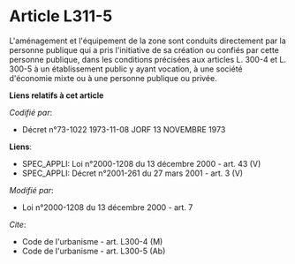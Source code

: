# Article L311-5

L'aménagement et l'équipement de la zone sont conduits directement par la personne publique qui a pris l'initiative de sa
création ou confiés par cette personne publique, dans les conditions précisées aux articles L. 300-4 et L. 300-5 à un
établissement public y ayant vocation, à une société d'économie mixte ou à une personne publique ou privée.

**Liens relatifs à cet article**

_Codifié par_:

  - Décret n°73-1022 1973-11-08 JORF 13 NOVEMBRE 1973

**Liens**:

  - SPEC_APPLI: Loi n°2000-1208 du 13 décembre 2000 - art. 43 (V)
  - SPEC_APPLI: Décret n°2001-261 du 27 mars 2001 - art. 3 (V)

_Modifié par_:

  - Loi n°2000-1208 du 13 décembre 2000 - art. 7

_Cite_:

  - Code de l'urbanisme - art. L300-4 (M)
  - Code de l'urbanisme - art. L300-5 (Ab)
